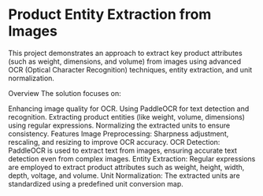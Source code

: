 # Product Entity Extraction from Images
This project demonstrates an approach to extract key product attributes (such as weight, dimensions, and volume) from images using advanced OCR (Optical Character Recognition) techniques, entity extraction, and unit normalization.

Overview
The solution focuses on:

Enhancing image quality for OCR.
Using PaddleOCR for text detection and recognition.
Extracting product entities (like weight, volume, dimensions) using regular expressions.
Normalizing the extracted units to ensure consistency.
Features
Image Preprocessing: Sharpness adjustment, rescaling, and resizing to improve OCR accuracy.
OCR Detection: PaddleOCR is used to extract text from images, ensuring accurate text detection even from complex images.
Entity Extraction: Regular expressions are employed to extract product attributes such as weight, height, width, depth, voltage, and volume.
Unit Normalization: The extracted units are standardized using a predefined unit conversion map.

